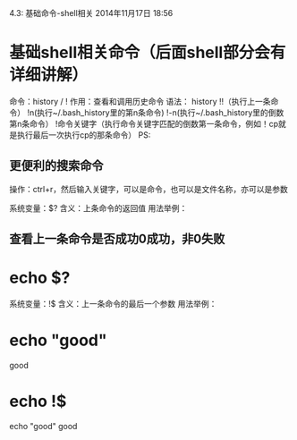 4.3: 基础命令-shell相关
2014年11月17日
18:56
 
基础shell相关命令（后面shell部分会有详细讲解）
=================================
命令：history / ! 
作用：查看和调用历史命令
语法：
history
!!（执行上一条命令）
!n(执行~/.bash_history里的第n条命令)
!-n(执行~/.bash_history里的倒数第n条命令）
!命令关键字（执行命令关键字匹配的倒数第一条命令，例如！cp就是执行最后一次执行cp的那条命令）
PS:
## 更便利的搜索命令
操作：ctrl+r，然后输入关键字，可以是命令，也可以是文件名称，亦可以是参数
 
 
系统变量：$?
含义：上条命令的返回值
用法举例：
## 查看上一条命令是否成功0成功，非0失败
# echo $?
 
 
系统变量：!$
含义：上一条命令的最后一个参数
用法举例：
# echo "good"
good
# echo !$
echo "good"
good 
 

